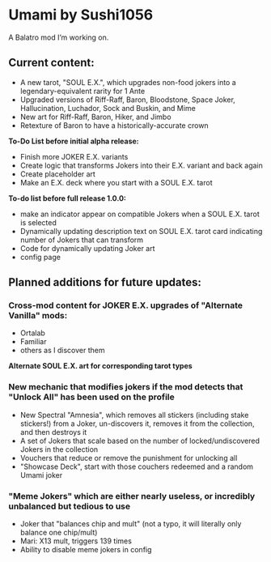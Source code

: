 # Umami by Sushi1056
A Balatro mod I’m working on. 

## Current content: 
- A new tarot, "SOUL E.X.", which upgrades non-food jokers into a legendary-equivalent rarity for 1 Ante
- Upgraded versions of Riff-Raff, Baron, Bloodstone, Space Joker, Hallucination, Luchador, Sock and Buskin, and Mime
- New art for Riff-Raff, Baron, Hiker, and Jimbo
- Retexture of Baron to have a historically-accurate crown 

**To-Do List before initial alpha release:** 
- Finish more JOKER E.X. variants
- Create logic that transforms Jokers into their E.X. variant and back again
- Create placeholder art
- Make an E.X. deck where you start with a SOUL E.X. tarot

**To-do list before full release 1.0.0:** 
- make an indicator appear on compatible Jokers when a SOUL E.X. tarot is selected
- Dynamically updating description text on SOUL E.X. tarot card indicating number of Jokers that can transform
- Code for dynamically updating Joker art
- config page

## Planned additions for future updates: 
### Cross-mod content for JOKER E.X. upgrades of "Alternate Vanilla" mods: 
- Ortalab
- Familiar
- others as I discover them

**Alternate SOUL E.X. art for corresponding tarot types**

### New mechanic that modifies jokers if the mod detects that "Unlock All" has been used on the profile 
- New Spectral "Amnesia", which removes all stickers (including stake stickers!) from a Joker, un-discovers it, removes it from the collection, and then destroys it
- A set of Jokers that scale based on the number of locked/undiscovered Jokers in the collection
- Vouchers that reduce or remove the punishment for unlocking all
- "Showcase Deck", start with those couchers redeemed and a random Umami joker

### "Meme Jokers" which are either nearly useless, or incredibly unbalanced but tedious to use 
- Joker that "balances chip and mult" (not a typo, it will literally only balance one chip/mult)
- Mari: X13 mult, triggers 139 times
- Ability to disable meme jokers in config
